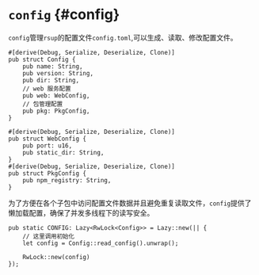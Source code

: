 
# `config` {#config}

`config`管理`rsup`的配置文件`config.toml`,可以生成、读取、修改配置文件。

```rs:line-numbers
#[derive(Debug, Serialize, Deserialize, Clone)]
pub struct Config {
    pub name: String,
    pub version: String,
    pub dir: String,
    // web 服务配置
    pub web: WebConfig,
    // 包管理配置
    pub pkg: PkgConfig,
}

#[derive(Debug, Serialize, Deserialize, Clone)]
pub struct WebConfig {
    pub port: u16,
    pub static_dir: String,
}
#[derive(Debug, Serialize, Deserialize, Clone)]
pub struct PkgConfig {
    pub npm_registry: String,
}
```

为了方便在各个子包中访问配置文件数据并且避免重复读取文件，`config`提供了懒加载配置，确保了并发多线程下的读写安全。

```rs:line-numbers
pub static CONFIG: Lazy<RwLock<Config>> = Lazy::new(|| {
    // 这里调用初始化
    let config = Config::read_config().unwrap();

    RwLock::new(config)
});
```
